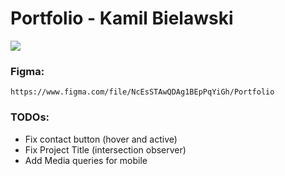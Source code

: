  # Portfolio - Kamil Bielawski
![](https://i.imgur.com/iGoDmCS.jpeg)

### Figma: 
```
https://www.figma.com/file/NcEsSTAwQDAg1BEpPqYiGh/Portfolio
```

### TODOs:
- Fix contact button (hover and active)
- Fix Project Title (intersection observer)
- Add Media queries for mobile
